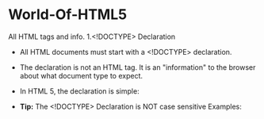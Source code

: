 # World-Of-HTML5
All HTML tags and info.
1.<!DOCTYPE> Declaration

- All HTML documents must start with a <!DOCTYPE> declaration.

- The declaration is not an HTML tag. It is an "information" to the browser about what document type to expect.

- In HTML 5, the declaration is simple: 
- **Tip:** The <!DOCTYPE> Declaration is NOT case sensitive
Examples:

